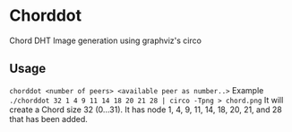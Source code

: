 Chorddot
========

Chord DHT Image generation using graphviz's circo

Usage
-----
`chorddot <number of peers> <available peer as number..>`
Example
`./chorddot 32 1 4 9 11 14 18 20 21 28 | circo -Tpng > chord.png`
It will create a Chord size 32 (0...31).
It has node 1, 4, 9, 11, 14, 18, 20, 21, and 28 that has been added.

